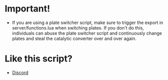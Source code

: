 # Important!

-   If you are using a plate switcher script, make sure to trigger the export in server/functions.lua when switching plates. If you don't do this, individuals can abuse the plate switcher script and continuously change plates and steal the catalytic converter over and over again.

# Like this script?
- [Discord](https://discord.zykeresources.com/)